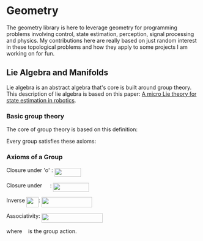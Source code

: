 # Geometry

The geometry library is here to leverage geometry for programming problems involving 
control, state estimation, perception, signal processing and physics. My contributions
here are really based on just random interest in these topological problems and how they apply
to some projects I am working on for fun.


## Lie Algebra and Manifolds

Lie algebra is an abstract algebra that's core is built around group theory. This description of
lie algebra is based on this paper: [A micro Lie theory for state estimation in robotics](https://arxiv.org/abs/1812.01537).

### Basic group theory
The core of group theory is based on this definition:

Every group satisfies these axioms:


### Axioms of a Group
Closure under 'o' : <img src="doc/equations/5a832965338752a5f9cc9a020790496a.svg?invert_in_darkmode" align=middle width=69.08887919999998pt height=22.465723500000017pt/>

Closure under <img src="doc/equations/84df98c65d88c6adf15d4645ffa25e47.svg?invert_in_darkmode" align=middle width=13.08219659999999pt height=22.465723500000017pt/> : <img src="doc/equations/a3c1253a2f57595e69e1d047a0e16730.svg?invert_in_darkmode" align=middle width=93.83543894999998pt height=22.465723500000017pt/>

Inverse <img src="doc/equations/2dc5e84a2ed629815c7979087387fb1f.svg?invert_in_darkmode" align=middle width=31.735235399999993pt height=26.76175259999998pt/>: <img src="doc/equations/48093084f92b527052113020ed503cf7.svg?invert_in_darkmode" align=middle width=131.96342444999996pt height=26.76175259999998pt/>

Associativity: <img src="doc/equations/2ed71851fac5b53c3db5320759f997df.svg?invert_in_darkmode" align=middle width=160.3653315pt height=24.65753399999998pt/>

where <img src="doc/equations/7e1096128b080021db736ec4d7400387.svg?invert_in_darkmode" align=middle width=7.968051299999991pt height=14.15524440000002pt/> is the group action.
